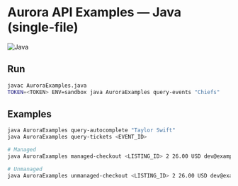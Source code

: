 # Aurora API Examples — Java (single-file)

![Java](https://img.shields.io/badge/Java-11%2B-red?logo=openjdk)

## Run
```bash
javac AuroraExamples.java
TOKEN=<TOKEN> ENV=sandbox java AuroraExamples query-events "Chiefs"
```

## Examples

```bash
java AuroraExamples query-autocomplete "Taylor Swift"
java AuroraExamples query-tickets <EVENT_ID>

# Managed
java AuroraExamples managed-checkout <LISTING_ID> 2 26.00 USD dev@example.com Jane Doe "555-555-1234" "1313 Mockingbird Lane" "" "Kansas City" "MO" "64106" "US"

# Unmanaged
java AuroraExamples unmanaged-checkout <LISTING_ID> 2 26.00 USD dev@example.com Jane Doe
```